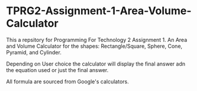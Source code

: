 # TPRG2-Assignment-1-Area-Volume-Calculator

This a repsitory for Programming For Technology 2 Assignment 1. An Area and Volume Calculator for the shapes: Rectangle/Square, Sphere, Cone, Pyramid, and Cylinder.

Depending on User choice the calculator will display the final answer adn the equation used or just the final answer.

All formula are sourced from Google's calculators.
